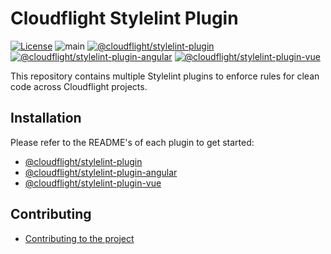 # Cloudflight Stylelint Plugin

[![License](https://img.shields.io/badge/License-Apache_2.0-green.svg)](https://opensource.org/licenses/Apache-2.0)
![main](https://github.com/cloudflightio/cloudflight-stylelint-plugin/actions/workflows/build.yml/badge.svg?branch=main)
[![@cloudflight/stylelint-plugin](https://img.shields.io/npm/v/@cloudflight/stylelint-plugin?label=@cloudflight/stylelint-plugin)](https://www.npmjs.com/package/@cloudflight/stylelint-plugin)
[![@cloudflight/stylelint-plugin-angular](https://img.shields.io/npm/v/@cloudflight/stylelint-plugin-angular?label=@cloudflight/stylelint-plugin-angular)](https://www.npmjs.com/package/@cloudflight/stylelint-plugin-angular)
[![@cloudflight/stylelint-plugin-vue](https://img.shields.io/npm/v/@cloudflight/stylelint-plugin-vue?label=@cloudflight/stylelint-plugin-vue)](https://www.npmjs.com/package/@cloudflight/stylelint-plugin-vue)

This repository contains multiple Stylelint plugins to enforce rules for clean code across Cloudflight projects.

## Installation

Please refer to the README's of each plugin to get started:

-   [@cloudflight/stylelint-plugin](packages/stylelint-plugin/README.md)
-   [@cloudflight/stylelint-plugin-angular](packages/stylelint-plugin-angular/README.md)
-   [@cloudflight/stylelint-plugin-vue](packages/stylelint-plugin-vue/README.md)

## Contributing

-   [Contributing to the project](CONTRIBUTING.md)
